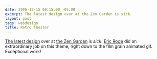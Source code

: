 ```yaml
---
date: 2006-12-15 00:15:00 -05:00
excerpt: The latest design over at the Zen Garden is sick.
layout: post
tags: webdesign
title: Retro Theater
---
```


[The latest design](http://www.csszengarden.com/?cssfile=202/202.css) over at [the Zen Garden](http://www.csszengarden.com/) is _sick_. [Eric Rogé](http://space-sheeps.info/blog/) did an extraordinary job on this theme, right down to the film grain animated gif. Exceptional work!